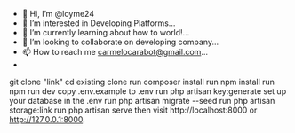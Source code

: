 - 👋 Hi, I’m @loyme24
- 👀 I’m interested in Developing Platforms...
- 🌱 I’m currently learning about how to world!...
- 💞️ I’m looking to collaborate on developing company...
- 📫 How to reach me carmelocarabot@gmail.com...
- 
git clone "link"
cd existing clone
run composer install 
run npm install
run npm run dev
copy .env.example to .env
run php artisan key:generate
set up your database in the .env
run php artisan migrate --seed
run php artisan storage:link
run php artisan serve
then visit http://localhost:8000 or http://127.0.0.1:8000.

<!---
loyme24/loyme24 is a ✨ special ✨ repository because its `README.md` (this file) appears on your GitHub profile.
You can click the Preview link to take a look at your changes.
--->
